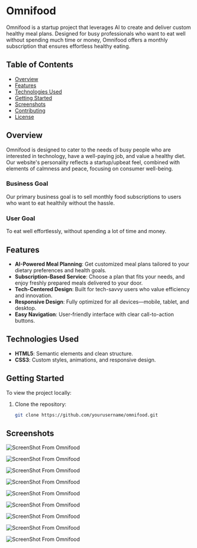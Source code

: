 # Omnifood

Omnifood is a startup project that leverages AI to create and deliver custom healthy meal plans. Designed for busy professionals who want to eat well without spending much time or money, Omnifood offers a monthly subscription that ensures effortless healthy eating.

## Table of Contents
- [Overview](#overview)
- [Features](#features)
- [Technologies Used](#technologies-used)
- [Getting Started](#getting-started)
- [Screenshots](#screenshots)
- [Contributing](#contributing)
- [License](#license)

## Overview

Omnifood is designed to cater to the needs of busy people who are interested in technology, have a well-paying job, and value a healthy diet. Our website's personality reflects a startup/upbeat feel, combined with elements of calmness and peace, focusing on consumer well-being.

### Business Goal

Our primary business goal is to sell monthly food subscriptions to users who want to eat healthily without the hassle.

### User Goal

To eat well effortlessly, without spending a lot of time and money.

## Features

- **AI-Powered Meal Planning**: Get customized meal plans tailored to your dietary preferences and health goals.
- **Subscription-Based Service**: Choose a plan that fits your needs, and enjoy freshly prepared meals delivered to your door.
- **Tech-Centered Design**: Built for tech-savvy users who value efficiency and innovation.
- **Responsive Design**: Fully optimized for all devices—mobile, tablet, and desktop.
- **Easy Navigation**: User-friendly interface with clear call-to-action buttons.

## Technologies Used

- **HTML5**: Semantic elements and clean structure.
- **CSS3**: Custom styles, animations, and responsive design.

## Getting Started

To view the project locally:

1. Clone the repository:
   ```bash
   git clone https://github.com/yourusername/omnifood.git

## Screenshots

![ScreenShot From Omnifood](https://github.com/AlhianeDev/Omnifood/blob/main/img/github-imgs/Omnifood-Never-Cook-Again-1.png "Title")

![ScreenShot From Omnifood](https://github.com/AlhianeDev/Omnifood/blob/main/img/github-imgs/Omnifood-Never-Cook-Again-2.png "Title")

![ScreenShot From Omnifood](https://github.com/AlhianeDev/Omnifood/blob/main/img/github-imgs/Omnifood-Never-Cook-Again-3.png "Title")

![ScreenShot From Omnifood](https://github.com/AlhianeDev/Omnifood/blob/main/img/github-imgs/Omnifood-Never-Cook-Again-4.png "Title")

![ScreenShot From Omnifood](https://github.com/AlhianeDev/Omnifood/blob/main/img/github-imgs/Omnifood-Never-Cook-Again-5.png "Title")

![ScreenShot From Omnifood](https://github.com/AlhianeDev/Omnifood/blob/main/img/github-imgs/Omnifood-Never-Cook-Again-6.png "Title")

![ScreenShot From Omnifood](https://github.com/AlhianeDev/Omnifood/blob/main/img/github-imgs/Omnifood-Never-Cook-Again-7.png "Title")

![ScreenShot From Omnifood](https://github.com/AlhianeDev/Omnifood/blob/main/img/github-imgs/Omnifood-Never-Cook-Again-8.png "Title")

![ScreenShot From Omnifood](https://github.com/AlhianeDev/Omnifood/blob/main/img/github-imgs/Omnifood-Never-Cook-Again-9.png "Title")
